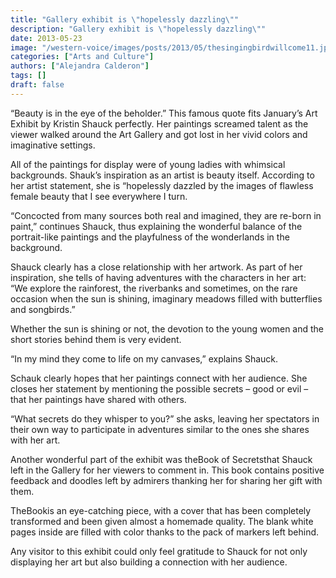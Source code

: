 ```yaml
---
title: "Gallery exhibit is \"hopelessly dazzling\""
description: "Gallery exhibit is \"hopelessly dazzling\""
date: 2013-05-23
image: "/western-voice/images/posts/2013/05/thesingingbirdwillcome11.jpg"
categories: ["Arts and Culture"]
authors: ["Alejandra Calderon"]
tags: []
draft: false
---
```

“Beauty is in the eye of the beholder.” This famous quote fits January’s Art Exhibit by Kristin Shauck perfectly. Her paintings screamed talent as the viewer walked around the Art Gallery and got lost in her vivid colors and imaginative settings.

All of the paintings for display were of young ladies with whimsical backgrounds. Shauk’s inspiration as an artist is beauty itself. According to her artist statement, she is “hopelessly dazzled by the images of flawless female beauty that I see everywhere I turn.

“Concocted from many sources both real and imagined, they are re-born in paint,” continues Shauck, thus explaining the wonderful balance of the portrait-like paintings and the playfulness of the wonderlands in the background.

Shauck clearly has a close relationship with her artwork. As part of her inspiration, she tells of having adventures with the characters in her art: “We explore the rainforest, the riverbanks and sometimes, on the rare occasion when the sun is shining, imaginary meadows filled with butterflies and songbirds.”

Whether the sun is shining or not, the devotion to the young women and the short stories behind them is very evident.

“In my mind they come to life on my canvases,” explains Shauck.

Schauk clearly hopes that her paintings connect with her audience. She closes her statement by mentioning the possible secrets – good or evil – that her paintings have shared with others.

“What secrets do they whisper to you?” she asks, leaving her spectators in their own way to participate in adventures similar to the ones she shares with her art.

Another wonderful part of the exhibit was theBook of Secretsthat Shauck left in the Gallery for her viewers to comment in. This book contains positive feedback and doodles left by admirers thanking her for sharing her gift with them.

TheBookis an eye-catching piece, with a cover that has been completely transformed and been given almost a homemade quality. The blank white pages inside are filled with color thanks to the pack of markers left behind.

Any visitor to this exhibit could only feel gratitude to Shauck for not only displaying her art but also building a connection with her audience.